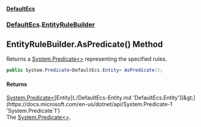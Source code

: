 #### [DefaultEcs](./index.md 'index')
### [DefaultEcs](./DefaultEcs.md 'DefaultEcs').[EntityRuleBuilder](./DefaultEcs-EntityRuleBuilder.md 'DefaultEcs.EntityRuleBuilder')
## EntityRuleBuilder.AsPredicate() Method
Returns a [System.Predicate&lt;&gt;](https://docs.microsoft.com/en-us/dotnet/api/System.Predicate-1 'System.Predicate`1') representing the specified rules.  
```csharp
public System.Predicate<DefaultEcs.Entity> AsPredicate();
```
#### Returns
[System.Predicate&lt;](https://docs.microsoft.com/en-us/dotnet/api/System.Predicate-1 'System.Predicate`1')[Entity](./DefaultEcs-Entity.md 'DefaultEcs.Entity')[&gt;](https://docs.microsoft.com/en-us/dotnet/api/System.Predicate-1 'System.Predicate`1')  
The [System.Predicate&lt;&gt;](https://docs.microsoft.com/en-us/dotnet/api/System.Predicate-1 'System.Predicate`1').  

